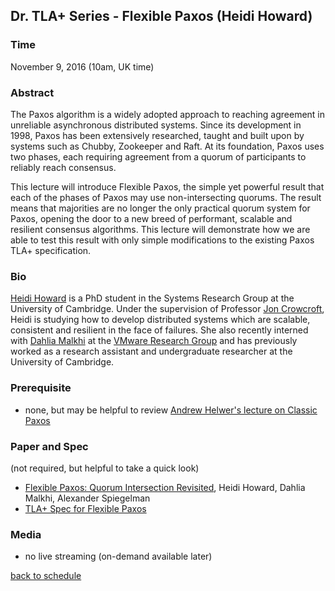 ## Dr. TLA+ Series - Flexible Paxos (Heidi Howard)

### Time
November 9, 2016 (10am, UK time)

### Abstract
The Paxos algorithm is a widely adopted approach to reaching agreement in unreliable asynchronous distributed systems. Since its development in 1998, Paxos has been extensively researched, taught and built upon by systems such as Chubby, Zookeeper and Raft. At its foundation, Paxos uses two phases, each requiring agreement from a quorum of participants to reliably reach consensus.

This lecture will introduce Flexible Paxos, the simple yet powerful result that each of the phases of Paxos may use non-intersecting quorums. The result means that majorities are no longer the only practical quorum system for Paxos, opening the door to a new breed of performant, scalable and resilient consensus algorithms. This lecture will demonstrate how we are able to test this result with only simple modifications to the existing Paxos TLA+ specification.

### Bio
[Heidi Howard](http://hh360.user.srcf.net/blog/) is a PhD student in the Systems Research Group at the University of Cambridge. Under the supervision of Professor [Jon Crowcroft](https://www.cl.cam.ac.uk/~jac22/), Heidi is studying how to develop distributed systems which are scalable, consistent and resilient in the face of failures. She also recently interned with [Dahlia Malkhi](https://dahliamalkhi.wordpress.com/) at the [VMware Research Group](https://research.vmware.com/) and has previously worked as a research assistant and undergraduate researcher at the University of Cambridge.
 
### Prerequisite
+ none, but may be helpful to review [Andrew Helwer's lecture on Classic Paxos](../Paxos/README.md)

### Paper and Spec
(not required, but helpful to take a quick look)
+ [Flexible Paxos: Quorum Intersection Revisited](https://arxiv.org/abs/1608.06696), Heidi Howard, Dahlia Malkhi, Alexander Spiegelman
+ [TLA+ Spec for Flexible Paxos](https://github.com/fpaxos)

### Media
+ no live streaming (on-demand available later)

[back to schedule](https://github.com/tlaplus/DrTLAPlus)
